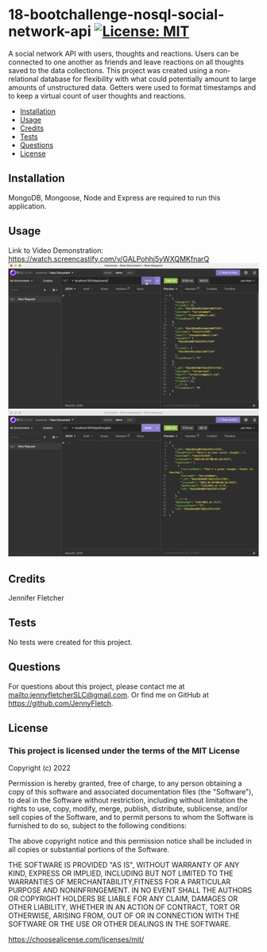 # 18-bootchallenge-nosql-social-network-api [![License: MIT](https://img.shields.io/badge/License-MIT-yellow.svg)](https://opensource.org/licenses/MIT)

A social network API with users, thoughts and reactions. Users can be connected to one another as friends and leave reactions on all thoughts saved to the data collections. This project was created using a non-relational database for flexibility with what could potentially amount to  large amounts of unstructured data. Getters were used to format timestamps and to keep a virtual count of user thoughts and reactions.

* [Installation](#installation)
* [Usage](#usage)
* [Credits](#credits)
* [Tests](#tests)
* [Questions](#questions)
* [License](#license)

## Installation
  
MongoDB, Mongoose, Node and Express are required to run this application.

## Usage

Link to Video Demonstration: https://watch.screencastify.com/v/GALPohhj5yWXQMKfnarQ
![Alt text](./screenshot2.png?raw=true "Screenshot of the User collection")
![Alt text](./screenshot1.png?raw=true "Screenshot of the Thought collection")

## Credits
  
Jennifer Fletcher

## Tests
  
No tests were created for this project.

## Questions
  
For questions about this project, please contact me at <mailto:jennyfletcherSLC@gmail.com>. Or find me on GitHub at <https://github.com/JennyFletch>.

## License
  
### This project is licensed under the terms of the **MIT License**

Copyright (c) 2022

Permission is hereby granted, free of charge, to any person obtaining a copy of this software and associated documentation files (the "Software"), to deal in the Software without restriction, including without limitation the rights to use, copy, modify, merge, publish, distribute, sublicense, and/or sell copies of the Software, and to permit persons to whom the Software is furnished to do so, subject to the following conditions:

The above copyright notice and this permission notice shall be included in all copies or substantial portions of the Software.

THE SOFTWARE IS PROVIDED "AS IS", WITHOUT WARRANTY OF ANY KIND, EXPRESS OR IMPLIED, INCLUDING BUT NOT LIMITED TO THE WARRANTIES OF MERCHANTABILITY,FITNESS FOR A PARTICULAR PURPOSE AND NONINFRINGEMENT. IN NO EVENT SHALL THE AUTHORS OR COPYRIGHT HOLDERS BE LIABLE FOR ANY CLAIM, DAMAGES OR OTHER LIABILITY, WHETHER IN AN ACTION OF CONTRACT, TORT OR OTHERWISE, ARISING FROM, OUT OF OR IN CONNECTION WITH THE SOFTWARE OR THE USE OR OTHER DEALINGS IN THE SOFTWARE.

<https://choosealicense.com/licenses/mit/>
